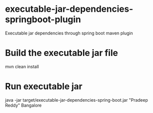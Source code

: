 # executable-jar-dependencies-springboot-plugin
Executable jar dependencies through spring boot maven plugin

# Build the executable jar file
mvn clean install

# Run executable jar
java -jar target/executable-jar-dependencies-spring-boot.jar "Pradeep Reddy" Bangalore
